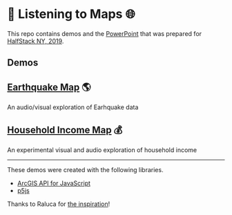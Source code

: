 # 🎵 Listening to Maps 🌐

This repo contains demos and the [PowerPoint](https://odoe.github.io/listen-to-maps/ListeningToMaps2019.pptx) that was prepared for [HalfStack NY, 2019](https://halfstackconf.com/newyork/).

## Demos

## [Earthquake Map](https://odoe.github.io/listen-to-maps/time.html) 🌎

An audio/visual exploration of Earhquake data

## [Household Income Map](https://odoe.github.io/listen-to-maps/stats.html) 💰

An experimental visual and audio exploration of household income

---

These demos were created with the following libraries.

* [ArcGIS API for JavaScript](https://developers.arcgis.com/javascript/)
* [p5js](https://p5js.org)

Thanks to Raluca for [the inspiration](https://ralucanicola.github.io/JSAPI_demos/rock-the-house/)!
